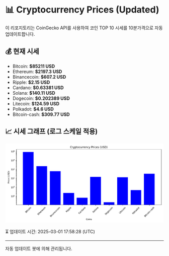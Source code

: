 
# 📊 Cryptocurrency Prices (Updated)

이 리포지토리는 CoinGecko API를 사용하여 코인 TOP 10 시세를 10분가격으로 자동 업데이트합니다.

## 💰 현재 시세
- Bitcoin: **$85211 USD**
- Ethereum: **$2197.3 USD**
- Binancecoin: **$607.2 USD**
- Ripple: **$2.15 USD**
- Cardano: **$0.63381 USD**
- Solana: **$140.11 USD**
- Dogecoin: **$0.202389 USD**
- Litecoin: **$124.59 USD**
- Polkadot: **$4.6 USD**
- Bitcoin-cash: **$309.77 USD**

## 📈 시세 그래프 (로그 스케일 적용)
![Crypto Prices](crypto_prices.png)

⏳ 업데이트 시간: 2025-03-01 17:58:28 (UTC)

---
자동 업데이트 봇에 의해 관리됩니다.
